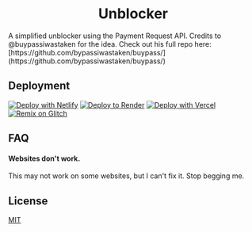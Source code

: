 <h1 align = "center" >Unblocker</h1>
A simplified unblocker using the Payment Request API. Credits to @buypassiwastaken for the idea. Check out his full repo here: [https://github.com/bypassiwastaken/buypass/](https://github.com/bypassiwastaken/buypass/)

## Deployment

[![Deploy with Netlify](https://binbashbanana.github.io/deploy-buttons/buttons/remade/netlify.svg)](https://app.netlify.com/start/deploy?repository=https://github.com/Platformer.io/Platformer.io.github.io)
[![Deploy to Render](https://binbashbanana.github.io/deploy-buttons/buttons/remade/render.svg)](https://render.com/deploy?repo=https://github.com/Platformer.io/Platformer.io.github.io)
[![Deploy with Vercel](https://binbashbanana.github.io/deploy-buttons/buttons/remade/vercel.svg)](https://vercel.com/new/clone?repository-url=https%3A%2F%2Fgithub.com%2FPlatformer.io%2FPlatformer.io.github.io) 
[![Remix on Glitch](https://binbashbanana.github.io/deploy-buttons/buttons/remade/glitch.svg)](https://glitch.com/edit/#!/import/github/Platformer.io/Platformer.io.github.io)

## FAQ

#### Websites don't work.

This may not work on some websites, but I can't fix it. Stop begging me.


## License

[MIT](https://choosealicense.com/licenses/mit/)
